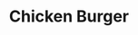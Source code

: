 ---
title: "Chicken Burger"
description: "Crispy breaded white chicken fillet served with lettuce, tomato, & mayo on a grilled bun"
price_s: "7.50"
price_l: ""
price_lg: ""
weight: "4"
---